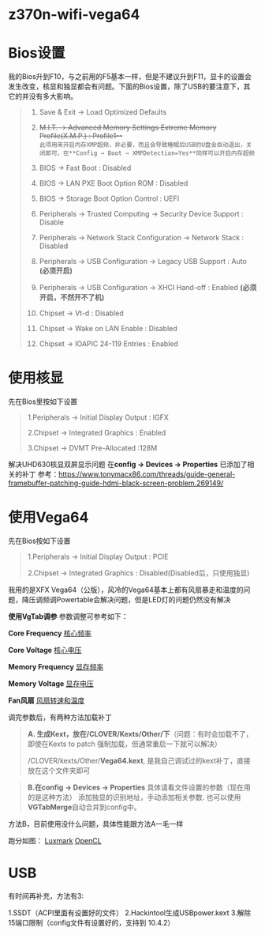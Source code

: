 # z370n-wifi-vega64


# Bios设置
我的Bios升到F10，与之前用的F5基本一样，但是不建议升到F11，显卡的设置会发生改变，核显和独显都会有问题。下面的Bios设置，除了USB的要注意下，其它的并没有多大影响。

>1. Save & Exit → Load Optimized Defaults
>
>2. ~~M.I.T. → Advanced Memory Settings Extreme Memory Profile(X.M.P.) : Profile1--~~ <br />
>```此项用来开启内存XMP超频，非必要，而且会导致睡眠后USB的U盘会自动退出，关闭即可，在**Config → Boot → XMPDetection=Yes**同样可以开启内存超频```
>
>3. BIOS → Fast Boot : Disabled
>
>4. BIOS → LAN PXE Boot Option ROM : Disabled
>
>5. BIOS → Storage Boot Option Control : UEFI
>
>6. Peripherals → Trusted Computing → Security Device Support : Disable
>
>7. Peripherals → Network Stack Configuration → Network Stack : Disabled
>
>8. Peripherals → USB Configuration → Legacy USB Support : Auto **(必须开启)**
>
>9. Peripherals → USB Configuration → XHCI Hand-off : Enabled **(必须开启，不然开不了机)**
>
>10. Chipset → Vt-d : Disabled
>
>11. Chipset → Wake on LAN Enable : Disabled
>
>12. Chipset → IOAPIC 24-119 Entries : Enabled

# 使用核显
先在Bios里按如下设置

>1.Peripherals → Initial Display Output : IGFX
>
>2.Chipset → Integrated Graphics : Enabled
>
>3.Chipset → DVMT Pre-Allocated :128M

解决UHD630核显双屏显示问题
在**config → Devices → Properties** 已添加了相关的补丁
参考：https://www.tonymacx86.com/threads/guide-general-framebuffer-patching-guide-hdmi-black-screen-problem.269149/

# 使用Vega64
先在Bios按如下设置
>1.Peripherals → Initial Display Output : PCIE
>
>2.Chipset → Integrated Graphics : Disabled(Disabled后，只使用独显)

我用的是XFX Vega64（公版），风冷的Vega64基本上都有风扇暴走和温度的问题，降压调频调Powertable会解决问题，但是LED灯的问题仍然没有解决

**使用VgTab调参**
参数调整可参考如下：

**Core Frequency**
[核心频率](https://user-images.githubusercontent.com/9880101/56672127-6d143f00-66e8-11e9-88dd-3ebc1072ff52.png)

**Core Voltage**
[核心电压](https://user-images.githubusercontent.com/9880101/56672286-c5e3d780-66e8-11e9-930c-901f6c360562.png)

**Memory Frequency**
[显存频率](https://user-images.githubusercontent.com/9880101/56672604-4c001e00-66e9-11e9-9a1f-c7d2d424a93a.png)

**Memory Voltage**
[显存电压](https://user-images.githubusercontent.com/9880101/56673243-7c948780-66ea-11e9-9d51-1efba55baaae.png)

**Fan风扇**
[风扇转速和温度](https://user-images.githubusercontent.com/9880101/56673392-c7160400-66ea-11e9-839e-f4863dbc7fb5.png)

调完参数后，有两种方法加载补丁

> **A. 生成Kext，放在/CLOVER/Kexts/Other/下**（问题：有时会加载不了，即使在Kexts to patch 强制加载，但通常重启一下就可以解决）
>
>/CLOVER/kexts/Other/**Vega64.kext**, 是我自己调试过的kext补丁，直接放在这个文件夹即可

>**B.在config → Devices → Properties** 
具体请看文件设置的参数（现在用的是这种方法）
>添加独显的识别地址，手动添加相关参数.
>也可以使用**VGTabMerge**自动合并到config中。

方法B，目前使用没什么问题，具体性能跟方法A一毛一样

跑分如图：
[Luxmark](https://user-images.githubusercontent.com/9880101/56673621-2c69f500-66eb-11e9-8387-d234d73bec1d.png)
[OpenCL](https://user-images.githubusercontent.com/9880101/56673816-91254f80-66eb-11e9-8613-a1f18767d557.png)


# USB
有时间再补充，方法有3:

1.SSDT（ACPI里面有设置好的文件）
2.Hackintool生成USBpower.kext
3.解除15端口限制（config文件有设置好的，支持到 10.4.2）
